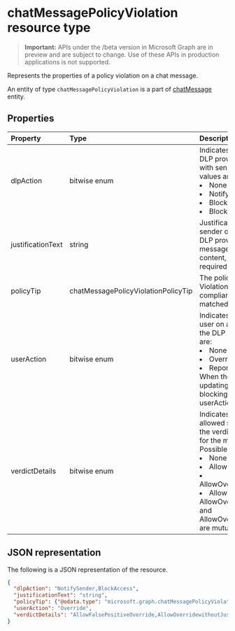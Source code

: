 # chatMessagePolicyViolation resource type

> **Important:** APIs under the /beta version in Microsoft Graph are in preview and are subject to change. Use of these APIs in production applications is not supported.

Represents the properties of a policy violation on a chat message.

An entity of type `chatMessagePolicyViolation` is a part of [chatMessage](chatMessage.md) entity.

## Properties
| Property	   | Type	|Description|
|:---------------|:--------|:----------|
|dlpAction|bitwise enum|Indicates the action taken by the DLP provider on the message with sensitive content. Possible values are: <li>None</li><li>NotifySender</li><li>BlockAccess</li><li>BlockAccessExternal</li>|
|justificationText|string|Justification text provided by the sender of the message. When the DLP provider is updating the message for blocking sensitive content, justificationText is not required.|
|policyTip|chatMessagePolicyViolationPolicyTip|The policy tip for the DLP Violation, which has generalText, complianceUrl, and matchedConditionDescription.|
|userAction|bitwise enum|Indicates the action taken by the user on a message blocked by the DLP provider. Possible values are: <li>None</li><li>Override</li><li>ReportFalsePositive</li>When the DLP provider is updating the message for blocking sensitive content, userAction is not required.|
|verdictDetails|bitwise enum|Indicates the details of the allowed sender actions based on the verdict of the DLP provider for the message processed. Possible values include: <li>None</li><li>AllowFalsePositiveOverride</li><li>AllowOverridewithoutJustification</li><li>AllowOverridewithJustification</li>AllowOverridewithoutJustification and AllowOverridewithJustification are mutually exclusive.|

## JSON representation
The following is a JSON representation of the resource.

<!-- {
  "blockType": "resource",
  "optionalProperties": [
    "userAction",
    "justificationText"
  ],
  "@odata.type": "microsoft.graph.chatMessagePolicyViolation"
}-->

```json
{
  "dlpAction": "NotifySender,BlockAccess",
  "justificationText": "string",
  "policyTip": {"@odata.type": "microsoft.graph.chatMessagePolicyViolationPolicyTip"},
  "userAction": "Override",
  "verdictDetails": "AllowFalsePositiveOverride,AllowOverridewithoutJustification"
}
```

<!-- uuid: 8fcb5dbc-d5aa-4681-8e31-b001d5168d79
2015-10-25 14:57:30 UTC -->
<!-- {
  "type": "#page.annotation",
  "description": "chat message policy violation resource",
  "keywords": "",
  "section": "documentation",
  "tocPath": ""
}-->
